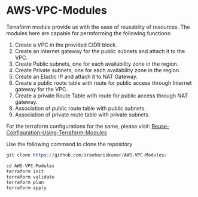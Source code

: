 # AWS-VPC-Modules

Terraform module provide us with the ease of reusablity of resources.
The modules here are capable for permforming the following functions:

1. Create a VPC in the provided CIDR block.
2. Create an internet gateway for the public subnets and attach it to the VPC.
3. Create Public subnets, one for each availability zone in the region.
4. Create Private subnets, one for each availability zone in the region.
5. Create an Elastic IP and attach it to NAT Gateway.
6. Create a public route table with route for public access through Internet gateway for the VPC.
7. Create a private Route Table with route for public access through NAT gateway.
8. Association of public route table with public subnets.
9. Association of private route table with private subnets.


For the terraform configurations for the same, please visit:
[Reuse-Configuration-Using-Terraform-Modules](https://github.com/sreehariskumar/Reuse-Configuration-Using-Terraform-Modules)


Use the following command to clone the repository
```s
git clone https://github.com/sreehariskumar/AWS-VPC-Modules/
```
```s
cd AWS-VPC-Modules
terraform init
terraform validate
terraform plan
terraform apply
```
